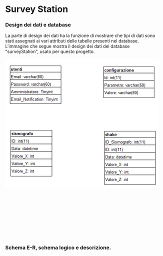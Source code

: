 # Survey Station


### Design dei dati e database

La parte di design dei dati ha la funzione di mostrare che tipi di dati sono stati assegnati ai vari attributi delle tabelle presenti nel database. L'immagine che segue mostra il design dei dati del database "surveyStation", usato per questo progetto.

<img src="Designdeidati.png" />
<br>
<br>
<br>
<br>
<br>
<br>
<br>
<br>
<br>
<br>


### Schema E-R, schema logico e descrizione.
